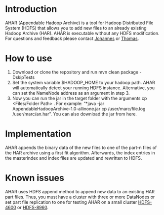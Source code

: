 # Introduction
AHAR (Appendable Hadoop Archive) is a tool for Hadoop Distributed File System (HDFS) that allows you to add new files to an already existing Hadoop Archive (HAR). AHAR is executable without any HDFS modification. For questions and feedback please contact [Johannes](https://github.com/joh-mue) or [Thomas](https://github.com/trenner).

# How to use
1. Download or clone the repository and run mvn clean package -DskipTests
2. Set the system variable $HADOOP_HOME to your hadoop path. AHAR will automatically detect your running HDFS instance. Alternative, you can set the NameNode address as an argument in step 3.
3. Now you can run the jar in the target folder with the arguments cp <Files/Folder Path> <harPath>. For example: “*java -jar AppendableHadoopArchive-1.0-allinone.jar cp /user/marc/file.log /user/marc/an.har”. You can also download the jar from here.

# Implementation
AHAR appends the binary data of the new files to one of the part-n files of the HAR archive using a first fit algorithm. Afterwards, the index entries in the masterindex and index files are updated and rewritten to HDFS.

# Known issues
AHAR uses HDFS append method to append new data to an existing HAR part files. Thus, you must have a cluster with three or more DataNodes or set part file replication to one for testing AHAR on a small cluster [HDFS-4600](https://issues.apache.org/jira/browse/HDFS-4600) or [HDFS-8960](https://issues.apache.org/jira/browse/HDFS-8960).
